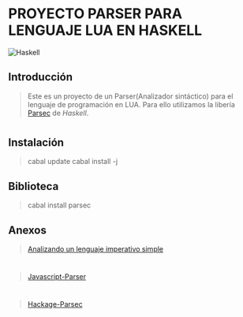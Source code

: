 # PROYECTO PARSER PARA LENGUAJE LUA EN HASKELL


![Haskell](https://www.informatica.us.es/images/icagenda/agenda/haskell-logo.png )

## Introducción
> Este es un proyecto de un Parser(Analizador sintáctico) para el lenguaje de programación en LUA. Para ello utilizamos la libería [Parsec](https://hackage.haskell.org/package/parsec) de *Haskell*.

#

## Instalación
> cabal update
> cabal install -j

## Biblioteca
> cabal install parsec

## Anexos
>[Analizando un lenguaje imperativo simple
](https://wiki.haskell.org/Parsing_a_simple_imperative_language)
#
> [Javascript-Parser](http://hackage.haskell.org/package/WebBits-2.2/docs/src/BrownPLT-JavaScript-Parser.html)
#
> [Hackage-Parsec](https://hackage.haskell.org/package/parsec)